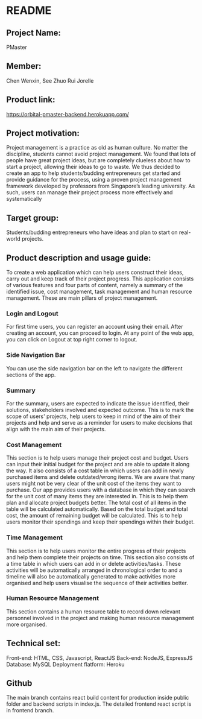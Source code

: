 # README
## Project Name: 
PMaster
## Member: 
Chen Wenxin, See Zhuo Rui Jorelle
## Product link: 
https://orbital-pmaster-backend.herokuapp.com/
## Project motivation: 
Project management is a practice as old as human culture. No matter the discipline, students cannot avoid project management. We found that lots of people have great project ideas, but are completely clueless about how to start a project, allowing their ideas to go to waste. We thus decided to create an app to help students/budding entrepreneurs get started and provide guidance for the process, using a proven project management framework developed by professors from Singapore’s leading university. As such, users can manage their project process more effectively and systematically
## Target group:
Students/budding entrepreneurs who have ideas and plan to start on real-world projects. 
## Product description and usage guide:
To create a web application which can help users construct their ideas, carry out and keep track of their project progress. 
This application consists of various features and four parts of content, namely a summary of the identified issue, cost management, task management and human resource management. These are main pillars of project management. 
### Login and Logout
For first time users, you can register an account using their email. 
After creating an account, you can proceed to login. 
At any point of the web app, you can click on Logout at top right corner to logout. 
### Side Navigation Bar
You can use the side navigation bar on the left to navigate the different sections of the app. 
### Summary 
For the summary, users are expected to indicate the issue identified, their solutions, stakeholders involved and expected outcome. This is to mark the scope of users' projects, help users to keep in mind of the aim of their projects and help and serve as a reminder for users to make decisions that align with the main aim of their projects.
### Cost Management 
This section is to help users manage their project cost and budget. Users can input their initial budget for the project and are able to update it along the way. It also consists of a cost table in which users can add in newly purchased items and delete outdated/wrong items. We are aware that many users might not be very clear of the unit cost of the items they want to purchase. Our app provides users with a database in which they can search for the unit cost of many items they are interested in. This is to help them plan and allocate project budgets better. The total cost of all items in the table will be calculated automatically. Based on the total budget and total cost, the amount of remaining budget will be calculated. This is to help users monitor their spendings and keep their spendings within their budget. 
### Time Management
This section is to help users monitor the entire progress of their projects and help them complete their projects on time. This section also consists of a time table in which users can add in or delete activities/tasks. These activities will be automatically arranged in chronological order to and a timeline will also be automatically generated to make activities more organised and help users visualise the sequence of their activities better.  
### Human Resource Management
This section contains a human resource table to record down relevant personnel involved in the project and making human resource management more organised. 
## Technical set:
Front-end: HTML, CSS, Javascript, ReactJS
Back-end: NodeJS, ExpressJS
Database: MySQL
Deployment flatform: Heroku
## Github
The main branch contains react build content for production inside public folder and backend scripts in index.js. 
The detailed frontend react script is in frontend branch. 


